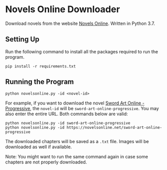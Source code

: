 # Novels Online Downloader
Download novels from the website [Novels Online](https://novelsonline.net/). Written in Python 3.7.

## Setting Up
Run the following command to install all the packages required to run the program.
```
pip install -r requirements.txt
```

## Running the Program
```
python novelsonline.py -id <novel-id>
```

For example, if you want to download the novel [Sword Art Online - Progressive](https://novelsonline.net/sword-art-online-progressive), the `novel-id` will be `sword-art-online-progressive`. You may also enter the entire URL. Both commands below are valid:
```
python novelsonline.py -id sword-art-online-progressive
python novelsonline.py -id https://novelsonline.net/sword-art-online-progressive
```

The downloaded chapters will be saved as a `.txt` file. Images will be downloaded as well if available.

Note: You might want to run the same command again in case some chapters are not properly downloaded.
